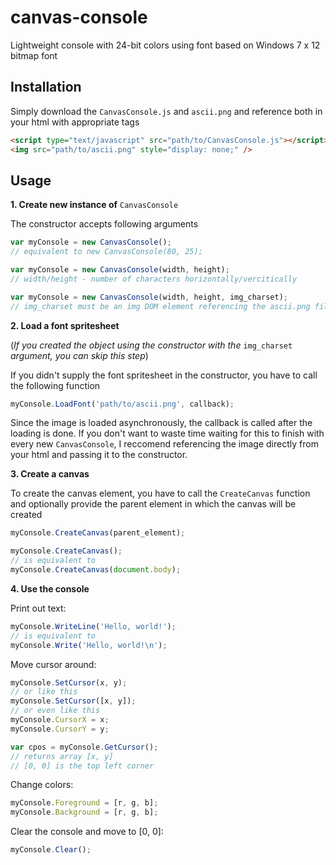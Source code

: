 # canvas-console
Lightweight console with 24-bit colors using font based on Windows 7 x 12 bitmap font

## Installation
Simply download the `CanvasConsole.js` and `ascii.png` and reference both in your html with appropriate tags
```html
<script type="text/javascript" src="path/to/CanvasConsole.js"></script>
<img src="path/to/ascii.png" style="display: none;" />
```

## Usage

**1. Create new instance of** `CanvasConsole`

The constructor accepts following arguments
```javascript
var myConsole = new CanvasConsole();
// equivalent to new CanvasConsole(80, 25);

var myConsole = new CanvasConsole(width, height);
// width/height - number of characters horizontally/vercitically

var myConsole = new CanvasConsole(width, height, img_charset);
// img_charset must be an img DOM element referencing the ascii.png file
```

**2. Load a font spritesheet**

(*If you created the object using the constructor with the* `img_charset` *argument, you can skip this step*)

If you didn't supply the font spritesheet in the constructor, you have to call the following function
```javascript
myConsole.LoadFont('path/to/ascii.png', callback);
```
Since the image is loaded asynchronously, the callback is called after the loading is done.
If you don't want to waste time waiting for this to finish with every new `CanvasConsole`, I
reccomend referencing the image directly from your html and passing it to the constructor.

**3. Create a canvas**

To create the canvas element, you have to call the `CreateCanvas` function and optionally
provide the parent element in which the canvas will be created
```javascript
myConsole.CreateCanvas(parent_element);

myConsole.CreateCanvas();
// is equivalent to 
myConsole.CreateCanvas(document.body);
```

**4. Use the console**

Print out text:
```javascript
myConsole.WriteLine('Hello, world!');
// is equivalent to
myConsole.Write('Hello, world!\n');
```

Move cursor around:
```javascript
myConsole.SetCursor(x, y);
// or like this
myConsole.SetCursor([x, y]);
// or even like this
myConsole.CursorX = x;
myConsole.CursorY = y;

var cpos = myConsole.GetCursor();
// returns array [x, y]
// [0, 0] is the top left corner
```

Change colors:
```javascript
myConsole.Foreground = [r, g, b];
myConsole.Background = [r, g, b];
```

Clear the console and move to [0, 0]:
```javascript
myConsole.Clear();
```
